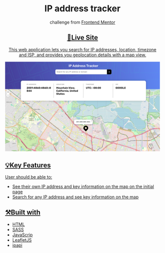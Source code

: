 <h1 align="center">IP address tracker</h1>

<p align="center">challenge from <a href="https://www.frontendmentor.io">Frontend Mentor</a></p>
<h2 align="center"><a href="https://saem843.github.io/IP-Address-Tracker/">🚀Live Site</h2>
<p align="center">This web application lets you search for IP addresses, location, timezone and ISP, and provides you geolocation details with a map view.</p>

![Completed IP Address Tracker](./images/ip-tracker.png)

## 💡Key Features

User should be able to:

- See their own IP address and key information on the map on the initial page
- Search for any IP address and see key information on the map

## ⚒️Built with

- HTML
- SASS
- JavaScrip
- [LeafletJS](https://leafletjs.com/)
- [ipapi](https://ipapi.co/)
